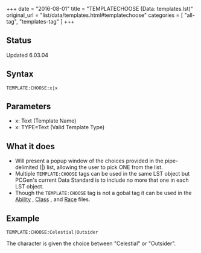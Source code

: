 +++
date = "2016-08-01"
title = "TEMPLATECHOOSE (Data: templates.lst)"
original_url = "list/data/templates.html#templatechoose"
categories = [ "all-tag", "templates-tag" ]
+++

## Status

Updated 6.03.04

## Syntax

`TEMPLATE:CHOOSE:x|x`

## Parameters

-   x: Text (Template Name)
-   x: TYPE=Text (Valid Template Type)



What it does
------------

-   Will present a popup window of the choices provided in the
    pipe-delimited (|) list, allowing the user to pick ONE from
    the list.
-   Multiple `TEMPLATE:CHOOSE` tags can be used in the same LST object
    but PCGen's current Data Standard is to include no more that one in
    each LST object.
-   Though the `TEMPLATE:CHOOSE` tag is not a gobal tag it can be used
    in the [Ability](/list/data/ability/templatechoose.html) ,
    [Class](/list/data/classes/templatechoose.html) , and
    [Race](/list/data/races/templatechoose.html) files.

Example
-------

`TEMPLATE:CHOOSE:Celestial|Outsider`

The character is given the choice between "Celestial" or "Outsider".

